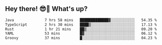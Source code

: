 ## Hey there! 😎👋 What's up?

<!--START_SECTION:waka-->

```txt
Java              7 hrs 58 mins   █████████████▓░░░░░░░░░░░   54.35 %
TypeScript        2 hrs 30 mins   ████▒░░░░░░░░░░░░░░░░░░░░   17.13 %
Rust              1 hr 21 mins    ██▒░░░░░░░░░░░░░░░░░░░░░░   09.20 %
YAML              53 mins         █▓░░░░░░░░░░░░░░░░░░░░░░░   06.12 %
Groovy            37 mins         █░░░░░░░░░░░░░░░░░░░░░░░░   04.23 %
```

<!--END_SECTION:waka-->
